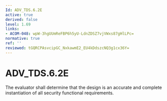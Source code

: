 ```yaml
---
Id: ADV_TDS.6.2E
active: true
derived: false
level: 1.69
links:
- ACOM-048: wpW-3hgUUmReFBP6h5yU-LdnZDSZ7vjVWxs87gHlLPc=
normative: true
ref: ''
reviewed: tGQRCPAsvcipGC_NxkawmE2_EU4kDdszcNQ3g1cx36Y=
---
```


# ADV_TDS.6.2E

The evaluator shall determine that the design is an accurate and complete instantiation of all security functional requirements.